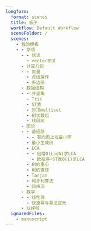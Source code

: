 ```yaml
---
longform:
  format: scenes
  title: 板子
  workflow: Default Workflow
  sceneFolder: /
  scenes:
    - 我的模板
    - - 杂项
      - - 快读
        - vector相关
      - 计算几何
      - - 向量
        - 点线操作
        - 多边形
      - 数据结构
      - - 并查集
        - Trie
        - ST表
        - 对顶multiset
        - 树状数组
        - 线段树
      - 图论
      - - 最短路
        - - 有向图上找最小环
        - 最小生成树
        - LCA
        - - 倍增O(LogN)求LCA
          - 欧拉序+ST表O(1)求LCA
        - 树的重心
        - 树的直径
        - Tarjan
        - 匈牙利算法
        - 网络流
      - 数学
      - - 线性筛
        - 快速幂与乘法逆元
      - 烂掉啦
  ignoredFiles:
    - manuscript
---
```

